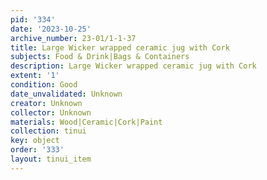```yaml
---
pid: '334'
date: '2023-10-25'
archive_number: 23-01/1-1-37
title: Large Wicker wrapped ceramic jug with Cork
subjects: Food & Drink|Bags & Containers
description: Large Wicker wrapped ceramic jug with Cork
extent: '1'
condition: Good
date_unvalidated: Unknown
creator: Unknown
collector: Unknown
materials: Wood|Ceramic|Cork|Paint
collection: tinui
key: object
order: '333'
layout: tinui_item
---
```

